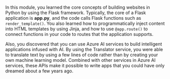 In this module, you learned the core concepts of building websites in Python by using the Flask framework. Typically, the core of a Flask application is **app.py**, and the code calls Flask functions such as `render_template()`. You also learned how to programmatically inject content into HTML templates by using Jinja, and how to use `@app.route()` to connect functions in your code to routes that the application supports. 

Also, you discovered that you can use Azure AI services to build intelligent applications infused with AI. By using the Translator service, you were able to translate text by using a few lines of code rather than by creating your own machine learning model. Combined with other services in Azure AI services, these APIs make it possible to write apps that you could have only dreamed about a few years ago.
